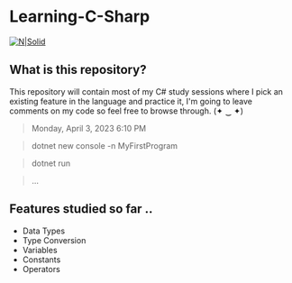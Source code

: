 # Learning-C-Sharp

[![N|Solid](https://i.pinimg.com/564x/6b/d3/73/6bd3730337ac26755a48de506698c310.jpg)](https://i.pinimg.com/564x/6b/d3/73/6bd3730337ac26755a48de506698c310.jpg)

## What is this repository?
This repository will contain most of my C# study sessions where I pick an existing feature in the language and practice it, I'm going to leave comments on my code so feel free to browse through. (✦ ‿ ✦)

> Monday, April 3, 2023 6:10 PM

> dotnet new console -n MyFirstProgram

> dotnet run 

> ...

## Features studied so far ..

- Data Types
- Type Conversion
- Variables
- Constants
- Operators